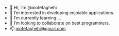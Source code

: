 - 👋 Hi, I’m @motefaghehi
- 👀 I’m interested in drveloping enjoiable applications.
- 🌱 I’m currently learning ...
- 💞️ I’m looking to collaborate on best programmers.
- 📫 motefaghehi@gmail.com

<!---
motefaghehi/motefaghehi is a ✨ special ✨ repository because its `README.md` (this file) appears on your GitHub profile.
You can click the Preview link to take a look at your changes.
--->
